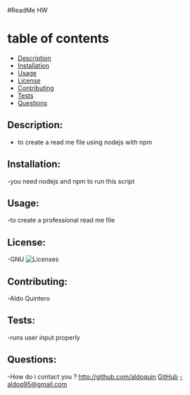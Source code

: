 
#ReadMe HW


# table of contents 
  - [Description](#description)
  - [Installation](#Installation)
  - [Usage](#Usage)
  - [License](#License)
  - [Contributing](#Contributing)
  - [Tests](#Tests)
  - [Questions](#Questions)
  
## Description:
- to create a read me file using nodejs with npm 
## Installation:
-you need nodejs and npm to run this script
## Usage:
-to create a professional read me file
## License:
-GNU
![Licenses](https://img.shields.io/badge/License-GNU-blue.svg)
## Contributing: 
-Aldo Quintero
## Tests:
-runs user input properly
## Questions:
-How do i contact you ?
http://github.com/aldoquin
[GitHub](http://github.com)
-aldoq95@gmail.com

  